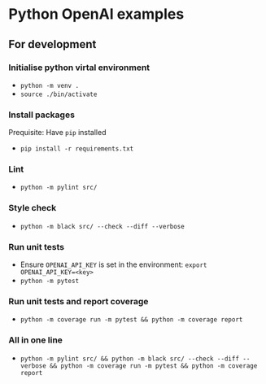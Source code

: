 # Python OpenAI examples

## For development

### Initialise python virtal environment

- `python -m venv .`
- `source ./bin/activate`

### Install packages

Prequisite: Have `pip` installed

- `pip install -r requirements.txt`

### Lint

- `python -m pylint src/`

### Style check

- `python -m black src/ --check --diff --verbose`

### Run unit tests

- Ensure `OPENAI_API_KEY` is set in the environment: `export OPENAI_API_KEY=<key>`
- `python -m pytest`

### Run unit tests and report coverage

- `python -m coverage run -m pytest && python -m coverage report`

### All in one line

- `python -m pylint src/ && python -m black src/ --check --diff --verbose && python -m coverage run -m pytest && python -m coverage report`
